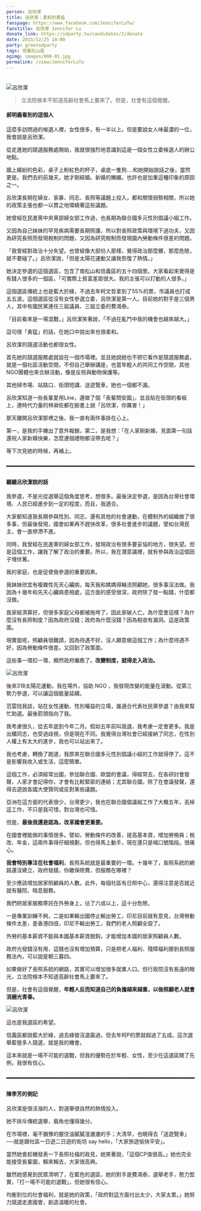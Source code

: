 ```yaml
---
person: 呂欣潔
title: 呂欣潔：柔和的勇猛
fanspage: https://www.facebook.com/JenniferLuTw/
fanstitle: 呂欣潔 Jennifer Lu
donate_link: https://sdparty.tw/candidates/2/donate
date: 2015/12/25 10:00
party: greensdparty
tags: 信義松山區
ogimg: images/008-01.jpg
permalink: /view/JenniferLuTw
---
```


<img style="margin-top:20px;" class="news-photo-1" src="/images/008-01.jpg" alt="呂欣潔" />

> 立法院根本不知道高齡社會馬上要來了。但是，社會有這個覺醒。

#### 郝明義看到的這個人

這麼多訪問過的候選人裡，女性很多，有一半以上。但是要說女人味最濃的一位，我會說是呂欣潔。

從走進她的競選服務處開始，我就很強烈地意識到這是一個女性立委候選人的辦公地點。

牆上繽紛的色彩，桌子上粉紅色的杯子，桌底一隻狗....和她開始說話之後，當然更是。我們去的前幾天，她才剛結婚。新婚的嫵媚，也許也是加重這種印象的原因之一。

呂欣潔長期在婦女、家暴、同志、長照等議題上投入，都和關懷弱勢相關，所以她的政策主張也都一以貫之地環繞著這些議題。

她曾經在民進黨中央黨部婦女部工作過，也長期為聯合國多元性別倡議小組工作。

又因為自己妹妹的罕見疾病需要長期照護，所以對長照政策與環境下過功夫，又因為研究長照而發現稅制的問題，又因為研究稅制而發現國內勞動條件很差的問題。

「我曾經對政治十分失望。也曾經像大部份人那樣，覺得政治那麼髒，那麼危險，就不要碰了。」呂欣潔說，「但是太陽花運動又讓我恢復了熱情。」

她決定參選的這個選區，包含了南松山和信義區的五十四個里。大家看起來覺得是有錢人很多的一個區，「可實際上貧富差距很大。我的主張可以打動的人很多。」

這個選區傳統上也是藍大於綠，不過去年柯文哲拿到了55%的票，市議員也打成五五波。這個選區從沒有女性參選立委，呂欣潔是第一人。目前她的對手是三個男人，其中有國民黨連任三屆議員、三屆立委的費鴻泰。

「目前看來是一場混戰，」呂欣潔笑著說，「不過在亂鬥中我的機會也越來越大。」

這句很「勇猛」的話，在她口中說出來也很柔和。

呂欣潔的競選活動也都很女性。

首先她的競選服務處就設在一個市場裡。並且她說她也不把它看作是競選服務處，就是一個社區活動空間，不但自己舉辦講座，也當年輕人的共同工作空間，其他NGO團體也來合辦活動，像是反核與動物保護等。

其他掃市場、站路口、街頭短講、送遊覽車，她也一個都不漏。

呂欣潔知道一些長輩愛用Line，還做了個「長輩問安圖」，並且貼在街頭的看板上，連時代力量的林昶佐都在臉書上說「呂欣潔，你厲害！」

那天離開呂欣潔那裡之後，我一直有兩件事掛在心上。

第一，是我的手機出了意外報銷，第二，是我想：「在人家剛新婚，見面第一句話還祝人家新婚快樂，怎麼連個禮物都沒帶去呢？」

等下次見她的時候，再補上。

<hr style="border:1px dashed black;margin-bottom:30px;margin-top:30px;" />

#### 聽聽呂欣潔說的話

我參選，不是光從選舉這個角度思考，想很多。最後決定參選，是因為台灣社會環境、人民已經進步到一定的程度，而且，我適合。

大家都知道我長期參與性別、同志，還有其他的社會運動，在體制外的組織做了很多事，但最後發現，國會如果再不趕快改革，很多社會進步的議題，譬如台灣民主，會一直停滯不進。

同時，我曾經在民進黨的婦女部工作，發現政治有很多要妥協的地方，很失望。但是這個工作，讓我了解了政治的重要。所以，我在潛意識裡，就有參與政治這個因子埋伏著。

我的家庭，也是促使我參選的重要因素。

我妹妹欣宜有複雜性先天心臟病，每天我和媽媽得輪流照顧她，很多事沒法做。我因為十幾年和先天心臟病患相處，這方面的感受很深，政府除了發一點錢，什麼都沒做。

我家經濟算好，但很多家庭父母都被拖垮了，因此家破人亡。為什麼會這樣？為什麼沒有長照制度？因為政府沒錢；政府為什麼沒錢？因為稅收有漏洞。這是政策面。

現實面呢，照顧員很難請，因為待遇不好，沒人願意做這個工作；為什麼待遇不好，因為勞動條件很差。又回到了政策面。

這些事一環扣一環，顯然政府癱瘓了。<b>改變制度，就得走入政治。</b>

<img  class="news-photo-1" src="/images/008-03.jpg" alt="呂欣潔" />

後來318太陽花運動，我在場外，協助 NGO ，我發現改變的能量在滾動。從第三勢力參選，可以讓這個能量延續。

范雲找我談，站在女性運動、性別權益的立場，誰適合代表社民黨參選？由我來幫忙助選。最後箭頭指向了我。

我考慮很久，從去年底到今年二月。假如五年前叫我選，我考慮一定會更多。我是出櫃同志，也受過歧視，但是現在不同。我覺得台灣社會已經接納了同志，在性別人權上有太大的進步，我也可以站出來了。

我也考慮，轉換了跑道，我原來在聯合國多元性別倡議小組的工作就得停了。這不是影響我收入或生活，這麼簡單。

這個工作，必須經常出國，參加聯合國、歐盟的會議，得經常去，在各研討會發聲，人家才會記得你，才會有比較緊密的連結；尤其聯合國，除了在會議發聲，還得去遊說各國大使贊同或反對某些議題。

亞洲在這方面的代表很少，台灣更少，我也在聯合國倡議組工作了大概五年，丟掉這工作，不只是我可惜，對台灣也可惜。

但是，<b>最後我還是認為，改革國會更重要。</b>

在國會裡能做的事情很多。譬如，勞動條件的改善，提高基本資，增加勞檢員；稅改、年金，這兩件事得仔細規劃，但也得馬上動手，現在還只是喊口號階段。很痛心。

<b>我會特別專注在社會福利</b>，長照系統就是最重要的一環。十幾年了，長照系統的網路還沒建立，政府發錢，你繳保險費，但服務在哪裡？

至少應該增加居家照顧員的人數。此外，每個社區有日照中心，還得注意是否就近就有醫院、喘息服務。

我們把居家服務寄託在外勞身上，佔了六成以上，這十分危險。

一是專業訓練不夠，二是如果輸出國停止輸出勞工，印尼目前就有意見，台灣勞動條件太差，差香港四倍，印尼不輸出勞工，我們的老人照顧全毀了。

外勞的基本薪資不能與本國基本薪資脫鈎，才能增加本國的居家照顧員人數。

政府光發錢沒有用，這錢也沒有增加預算，只是把老人福利、殘障福利挪到長照服務法內，可以說是朝三暮四。

如果做好了長照系統的網路，其實可以增加很多就業人口。但行政院沒有長遠的眼光，立法院根本不知道高齡社會馬上要來了。

但是，社會有這個覺醒，<b>年輕人反而知道自己的負擔越來越重，以後照顧老人就會消磨光青春。</b>

<img  class="news-photo-1" src="/images/008-02.jpg" alt="呂欣潔" />

這也是我選區的希望。

信義區都說藍大於綠，過去綠營沒選贏過，但去年柯P的票就超過了五成。這次選舉藍營多人競選，就是我的機會。

這本來就是一場不可能的選戰，但我的優勢在於年輕、女性，至少在這選區開了先例，我很有信心。

<hr style="border:1px dashed black;margin-bottom:30px;margin-top:30px;" />

#### 陳季芳的側記

呂欣潔是很活潑的人，對選舉很自然的熱情投入。

她不排斥傳統選舉，眉角也懂得幾分。

在市場裡，毫不猶豫的握住油膩膩溼漉漉的手；大清早，也曉得去「送遊覽車」──就是跟社區一日遊二日遊的街坊 say hello，「大家旅遊愉快平安」。

當然她會趁機發表一下長照社福的政見，她笑著說，「這個CP值很高。」她也完全能接受長輩圖，賴來賴去，大家很高興。

雖然她感覺到民眾清明了，在藍色的選區，她的對手是費鴻泰，選舉老手，勢力堅實，「打一場不可能的選戰」，但她很有信心。

均衡到位的社會福利，就是她的政策，「政府對這方面付出太少，大家太累。」她努力競選走進國會，創造溫暖的社會。
